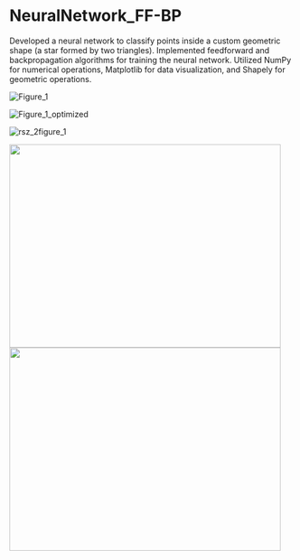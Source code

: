 # NeuralNetwork_FF-BP
Developed a neural network to classify points inside a custom geometric shape (a star formed by two triangles). Implemented feedforward and backpropagation algorithms for training the neural network. Utilized NumPy for numerical operations, Matplotlib for data visualization, and Shapely for geometric operations.

![Figure_1](https://github.com/IMP4U/NeuralNetwork_FF-BP/assets/116965072/e9adf500-84a3-41f6-8ce3-2975d3eaf894)

![Figure_1_optimized](https://github.com/IMP4U/NeuralNetwork_FF-BP/assets/116965072/51186fa2-9eb3-4c30-9d7d-5aa16840be69)

![rsz_2figure_1](https://github.com/IMP4U/NeuralNetwork_FF-BP/assets/116965072/280492f5-1a4f-4b73-9ead-ec2d9182b163)

<img src="C:\Users\avivp\OneDrive\שולחן העבודה\Git Projects for CV\Neural Networks\FeedForward\images\Figure_1.png" width="480" height="360" />

<img src="https://github.com/IMP4U/NeuralNetwork_FF-BP/assets/116965072/e9adf500-84a3-41f6-8ce3-2975d3eaf894" width="480" height="360" />


